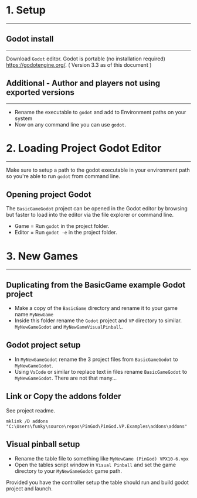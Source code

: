 # 1. Setup
---

## Godot install
---

Download `Godot` editor. Godot is portable (no installation required) https://godotengine.org/. ( Version 3.3 as of this document )

## Additional - Author and players not using exported versions
---

- Rename the executable to `godot` and add to Environment paths on your system
- Now on any command line you can use `godot`. 

# 2. Loading Project Godot Editor
---

Make sure to setup a path to the godot executable in your environment path so you're able to run `godot` from command line.

## Opening project Godot

The `BasicGameGodot` project can be opened in the Godot editor by browsing but faster to load into the editor via the file explorer or command line.

- Game   = Run `godot` in the project folder.
- Editor = Run `godot -e` in the project folder.

# 3. New Games
---

## Duplicating from the BasicGame example Godot project

- Make a copy of the `BasicGame` directory and rename it to your game name `MyNewGame`
- Inside this folder rename the `Godot` project and `VP` directory to similar. `MyNewGameGodot` and `MyNewGameVisualPinball`.

## Godot project setup

- In `MyNewGameGodot` rename the 3 project files from `BasicGameGodot` to `MyNewGameGodot`.
- Using `VsCode` or similar to replace text in files rename `BasicGameGodot` to `MyNewGameGodot`. There are not that many...

## Link or Copy the addons folder

See project readme.

```
mklink /D addons "C:\Users\funky\source\repos\PinGod\PinGod.VP.Examples\addons\addons"
```

## Visual pinball setup

- Rename the table file to something like `MyNewGame (PinGod) VPX10-6.vpx`
- Open the tables script window in `Visual Pinball` and set the game directory to your `MyNewGameGodot` game path.

Provided you have the controller setup the table should run and build godot project and launch.

